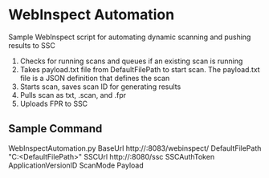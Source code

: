 # WebInspect Automation
Sample WebInspect script for automating dynamic scanning and pushing results to SSC
1. Checks for running scans and queues if an existing scan is running
2. Takes payload.txt file from DefaultFilePath to start scan.  The payload.txt file is a JSON definition that defines the scan
3. Starts scan, saves scan ID for generating results
4. Pulls scan as txt, .scan, and .fpr
5. Uploads FPR to SSC

## Sample Command
WebInspectAutomation.py BaseUrl http://<WebInspectMachine>:8083/webinspect/ DefaultFilePath "C:\<DefaultFilePath>" SSCUrl http://<SSCServer>:8080/ssc SSCAuthToken <AuthTokenFromSSC> ApplicationVersionID <SSCAppVersionID> ScanMode Payload
